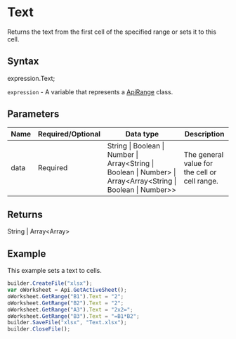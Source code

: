 # Text

Returns the text from the first cell of the specified range or sets it to this cell.

## Syntax

expression.Text;

`expression` - A variable that represents a [ApiRange](../ApiRange.md) class.

## Parameters

| **Name** | **Required/Optional** | **Data type** | **Description** |
| ------------- | ------------- | ------------- | ------------- |
| data | Required | String &#124; Boolean &#124; Number &#124; Array<String &#124; Boolean &#124; Number> &#124; Array<Array<String &#124; Boolean &#124; Number>> | The general value for the cell or cell range. |

## Returns

String &#124; Array<Array<String>>

## Example

This example sets a text to cells.

```javascript
builder.CreateFile("xlsx");
var oWorksheet = Api.GetActiveSheet();
oWorksheet.GetRange("B1").Text = "2";
oWorksheet.GetRange("B2").Text = "2";
oWorksheet.GetRange("A3").Text = "2x2=";
oWorksheet.GetRange("B3").Text = "=B1*B2";
builder.SaveFile("xlsx", "Text.xlsx");
builder.CloseFile();
```